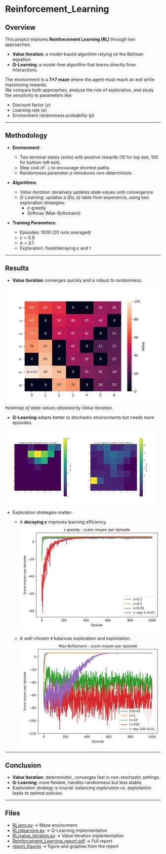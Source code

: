 # Reinforcement_Learning

## Overview
This project explores **Reinforcement Learning (RL)** through two approaches:  
- **Value Iteration**: a model-based algorithm relying on the Bellman equation.  
- **Q-Learning**: a model-free algorithm that learns directly from interactions.  

The environment is a **7×7 maze** where the agent must reach an exit while maximizing rewards.  
We compare both approaches, analyze the role of exploration, and study the sensitivity to parameters like:  
- Discount factor ($\gamma$)  
- Learning rate ($\alpha$)  
- Environment randomness probability ($p$)  

---

## Methodology
- **Environment**:  
  - Two terminal states (exits) with positive rewards (10 for top exit, 100 for bottom-left exit).  
  - Step cost of `-1` to encourage shortest paths.  
  - Randomness parameter $p$ introduces non-determinism.  

- **Algorithms**:  
  - *Value Iteration*: iteratively updates state values until convergence.  
  - *Q-Learning*: updates a $Q(s,a)$ table from experience, using two exploration strategies:  
    - $\varepsilon$-greedy  
    - Softmax (Max-Boltzmann)  

- **Training Parameters**:  
  - Episodes: 1000 (20 runs averaged)  
  - $\gamma = 0.9$  
  - $\alpha = 0.1$  
  - Exploration: fixed/decaying $\varepsilon$ and $\tau$  

---

## Results
- **Value Iteration** converges quickly and is robust to randomness.
  
![State-value heatmap (Value Iteration)](report_figures/values_heatmap.png)  
*Heatmap of state values obtained by Value Iteration.*
- **Q-Learning** adapts better to stochastic environments but needs more episodes.
<p float="left">
  <img src="report_figures/qvalues_heatmap_egreedy.png" width="48%" alt="Q-value heatmap with optimal actions (ε-greedy)">
  <img src="report_figures/qvalues_heatmap_softmax.png" width="48%" alt="Q-value heatmap with optimal actions (Softmax)">
</p>
 

- Exploration strategies matter:  
  - A **decaying $\varepsilon$** improves learning efficiency.
   ![Average score per episode for different values of epsilon](report_figures/eps_mean_return.png)

  - A well-chosen **$\tau$** balances exploration and exploitation.
   ![Average score per episode for different values of tau](report_figures/tau_mean_return.png)


---

## Conclusion
- **Value Iteration**: deterministic, converges fast in non-stochastic settings.  
- **Q-Learning**: more flexible, handles randomness but less stable.  
- Exploration strategy is crucial: balancing exploration vs. exploitation leads to optimal policies.  

---

## Files
- [RL/env.py](RL/env.py) → Maze environment
- [RL/qlearning.py](RL/qlearning.py) → Q-Learning implementation
- [RL/value_iteration.py](RL/value_iteration.py) → Value Iteration implementation
- [Reinforcement_Learning_report.pdf](Reinforcement_Learning_report.pdf) → Full report
- [report_figures](report_figures) → figure and graphes from the report 
